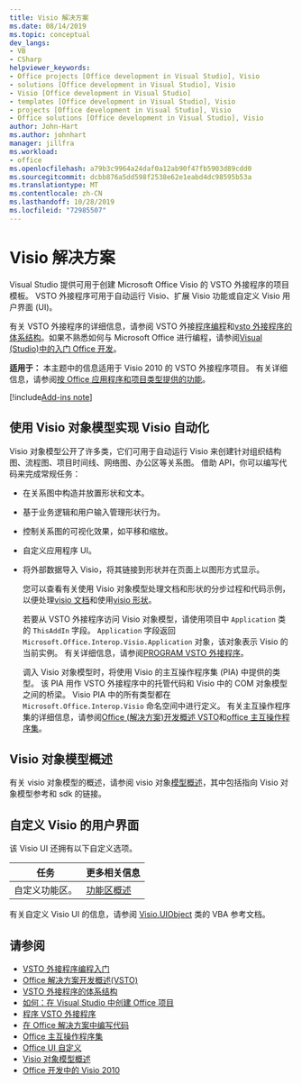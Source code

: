 ```yaml
---
title: Visio 解决方案
ms.date: 08/14/2019
ms.topic: conceptual
dev_langs:
- VB
- CSharp
helpviewer_keywords:
- Office projects [Office development in Visual Studio], Visio
- solutions [Office development in Visual Studio], Visio
- Visio [Office development in Visual Studio]
- templates [Office development in Visual Studio], Visio
- projects [Office development in Visual Studio], Visio
- Office solutions [Office development in Visual Studio], Visio
author: John-Hart
ms.author: johnhart
manager: jillfra
ms.workload:
- office
ms.openlocfilehash: a79b3c9964a24daf0a12ab90f47fb5903d89cdd0
ms.sourcegitcommit: dcbb876a5dd598f2538e62e1eabd4dc98595b53a
ms.translationtype: MT
ms.contentlocale: zh-CN
ms.lasthandoff: 10/28/2019
ms.locfileid: "72985507"
---
```

# <a name="visio-solutions"></a>Visio 解决方案
  Visual Studio 提供可用于创建 Microsoft Office Visio 的 VSTO 外接程序的项目模板。 VSTO 外接程序可用于自动运行 Visio、扩展 Visio 功能或自定义 Visio 用户界面 (UI)。

 有关 VSTO 外接程序的详细信息，请参阅 VSTO 外接[程序编程](../vsto/getting-started-programming-vsto-add-ins.md)和[vsto 外接程序的体系结构](../vsto/architecture-of-vsto-add-ins.md)。如果不熟悉如何与 Microsoft Office 进行编程，请参阅[Visual &#40;Studio&#41;中的入门 Office 开发](../vsto/getting-started-office-development-in-visual-studio.md)。

 **适用于：** 本主题中的信息适用于 Visio 2010 的 VSTO 外接程序项目。 有关详细信息，请参阅[按 Office 应用程序和项目类型提供的功能](../vsto/features-available-by-office-application-and-project-type.md)。

[!include[Add-ins note](includes/addinsnote.md)]

## <a name="automate-visio-by-using-the-visio-object-model"></a>使用 Visio 对象模型实现 Visio 自动化
 Visio 对象模型公开了许多类，它们可用于自动运行 Visio 来创建针对组织结构图、流程图、项目时间线、网络图、办公区等关系图。 借助 API，你可以编写代码来完成常规任务：

- 在关系图中构造并放置形状和文本。

- 基于业务逻辑和用户输入管理形状行为。

- 控制关系图的可视化效果，如平移和缩放。

- 自定义应用程序 UI。

- 将外部数据导入 Visio，将其链接到形状并在页面上以图形方式显示。

  您可以查看有关使用 Visio 对象模型处理文档和形状的分步过程和代码示例，以便处理[visio 文档](../vsto/working-with-visio-documents.md)和使用[visio 形状](../vsto/working-with-visio-shapes.md)。

  若要从 VSTO 外接程序访问 Visio 对象模型，请使用项目中 `Application` 类的 `ThisAddIn` 字段。 `Application` 字段返回 `Microsoft.Office.Interop.Visio.Application` 对象，该对象表示 Visio 的当前实例。 有关详细信息，请参阅[PROGRAM VSTO 外接程序](../vsto/programming-vsto-add-ins.md)。

  调入 Visio 对象模型时，将使用 Visio 的主互操作程序集 (PIA) 中提供的类型。 该 PIA 用作 VSTO 外接程序中的托管代码和 Visio 中的 COM 对象模型之间的桥梁。 Visio PIA 中的所有类型都在 `Microsoft.Office.Interop.Visio` 命名空间中进行定义。 有关主互操作程序集的详细信息，请参阅[Office &#40;解决方案&#41;开发概述 VSTO](../vsto/office-solutions-development-overview-vsto.md)和[office 主互操作程序集](../vsto/office-primary-interop-assemblies.md)。

## <a name="visio-object-model-overview"></a>Visio 对象模型概述
 有关 visio 对象模型的概述，请参阅 visio 对象[模型概述](../vsto/visio-object-model-overview.md)，其中包括指向 Visio 对象模型参考和 sdk 的链接。

## <a name="customize-the-user-interface-of-visio"></a>自定义 Visio 的用户界面
 该 Visio UI 还拥有以下自定义选项。

|任务|更多相关信息|
|----------|--------------------------|
|自定义功能区。|[功能区概述](../vsto/ribbon-overview.md)|

 有关自定义 Visio UI 的信息，请参阅 [Visio.UIObject](/office/vba/api/Visio.UIObject) 类的 VBA 参考文档。

## <a name="see-also"></a>请参阅
- [VSTO 外接程序编程入门](../vsto/getting-started-programming-vsto-add-ins.md)
- [Office 解决方案开发概述&#40;VSTO&#41;](../vsto/office-solutions-development-overview-vsto.md)
- [VSTO 外接程序的体系结构](../vsto/architecture-of-vsto-add-ins.md)
- [如何：在 Visual Studio 中创建 Office 项目](../vsto/how-to-create-office-projects-in-visual-studio.md)
- [程序 VSTO 外接程序](../vsto/programming-vsto-add-ins.md)
- [在 Office 解决方案中编写代码](../vsto/writing-code-in-office-solutions.md)
- [Office 主互操作程序集](../vsto/office-primary-interop-assemblies.md)
- [Office UI 自定义](../vsto/office-ui-customization.md)
- [Visio 对象模型概述](../vsto/visio-object-model-overview.md)
- [Office 开发中的 Visio 2010](/previous-versions/office/developer/office-2010/ff604964(v=office.14))
